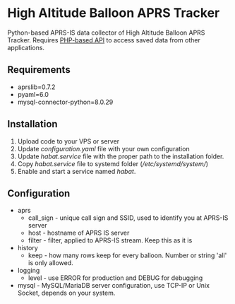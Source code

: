 # High Altitude Balloon APRS Tracker
Python-based APRS-IS data collector of High Altitude Balloon APRS Tracker. Requires [PHP-based API](https://github.com/mkbodanu4/high-altitude-balloon-aprs-api) to access saved data from other applications.

## Requirements

* aprslib=0.7.2
* pyaml=6.0
* mysql-connector-python=8.0.29

## Installation

1. Upload code to your VPS or server
2. Update *configuration.yaml* file with your own configuration
3. Update *habat.service* file with the proper path to the installation folder.
4. Copy *habat.service* file to systemd folder (*/etc/systemd/system/*)
5. Enable and start a service named *habat*.

## Configuration

* aprs
  * call_sign - unique call sign and SSID, used to identify you at APRS-IS server
  * host - hostname of APRS IS server
  * filter - filter, applied to APRS-IS stream. Keep this as it is
* history
  * keep - how many rows keep for every balloon. Number or string 'all' is only allowed.
* logging
  * level - use ERROR for production and DEBUG for debugging
* mysql - MySQL/MariaDB server configuration, use TCP-IP or Unix Socket, depends on your system.
